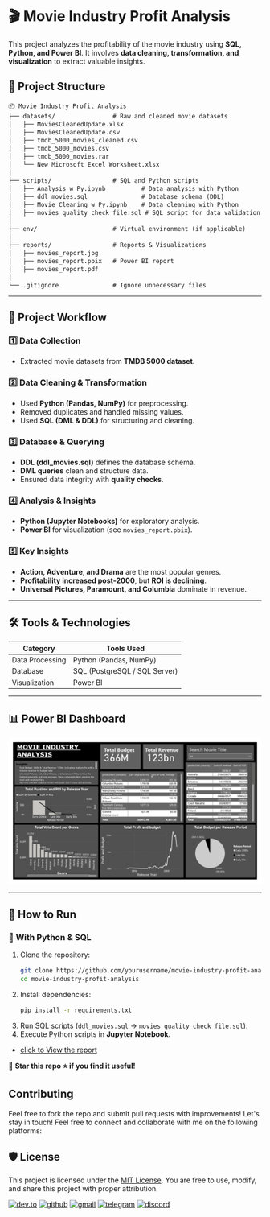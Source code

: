 
# 🎬 Movie Industry Profit Analysis  

This project analyzes the profitability of the movie industry using **SQL, Python, and Power BI**. It involves **data cleaning, transformation, and visualization** to extract valuable insights.

## 📂 Project Structure  

```
📦 Movie Industry Profit Analysis  
├── datasets/                # Raw and cleaned movie datasets  
│   ├── MoviesCleanedUpdate.xlsx  
│   ├── MoviesCleanedUpdate.csv  
│   ├── tmdb_5000_movies_cleaned.csv  
│   ├── tmdb_5000_movies.csv  
│   ├── tmdb_5000_movies.rar  
│   └── New Microsoft Excel Worksheet.xlsx  
│  
├── scripts/                 # SQL and Python scripts  
│   ├── Analysis_w_Py.ipynb          # Data analysis with Python  
│   ├── ddl_movies.sql               # Database schema (DDL)  
│   ├── Movie Cleaning_w_Py.ipynb    # Data cleaning with Python  
│   ├── movies quality check file.sql # SQL script for data validation  
│  
├── env/                     # Virtual environment (if applicable)  
│  
├── reports/                 # Reports & Visualizations  
│   ├── movies_report.jpg  
│   ├── movies_report.pbix   # Power BI report  
│   ├── movies_report.pdf  
│  
└── .gitignore               # Ignore unnecessary files  
```

---

## 🚀 Project Workflow  

### 1️⃣ **Data Collection**  
- Extracted movie datasets from **TMDB 5000 dataset**.  

### 2️⃣ **Data Cleaning & Transformation**  
- Used **Python (Pandas, NumPy)** for preprocessing.  
- Removed duplicates and handled missing values.  
- Used **SQL (DML & DDL)** for structuring and cleaning.  

### 3️⃣ **Database & Querying**  
- **DDL (ddl_movies.sql)** defines the database schema.  
- **DML queries** clean and structure data.  
- Ensured data integrity with **quality checks**.  

### 4️⃣ **Analysis & Insights**  
- **Python (Jupyter Notebooks)** for exploratory analysis.  
- **Power BI** for visualization (see `movies_report.pbix`).  

### 5️⃣ **Key Insights**  
- **Action, Adventure, and Drama** are the most popular genres.  
- **Profitability increased post-2000**, but **ROI is declining**.  
- **Universal Pictures, Paramount, and Columbia** dominate in revenue.  

---

## 🛠️ Tools & Technologies  

| Category         | Tools Used |
|-----------------|-----------|
| Data Processing | Python (Pandas, NumPy) |
| Database        | SQL (PostgreSQL / SQL Server) |
| Visualization   | Power BI |

---

## 📊 Power BI Dashboard  

![Movies Report](scripts/movies_report.jpg)  

---

## 📌 How to Run  

### 🔹 **With Python & SQL**
1. Clone the repository:  
   ```bash
   git clone https://github.com/yourusername/movie-industry-profit-analysis.git
   cd movie-industry-profit-analysis
   ```
2. Install dependencies:  
   ```bash
   pip install -r requirements.txt
   ```
3. Run SQL scripts (`ddl_movies.sql` → `movies quality check file.sql`).
4. Execute Python scripts in **Jupyter Notebook**.


-  [click to View the report](https://github.com/otinabrayo/Movie-Industry-Profitability/blob/main/scripts/movies_report.jpg)


🔗 **Star this repo ⭐ if you find it useful!**  
## Contributing
Feel free to fork the repo and submit pull requests with improvements!
Let's stay in touch! Feel free to connect and collaborate with me on the following platforms:


## 🛡️ License

This project is licensed under the [MIT License](LICENSE). You are free to use, modify, and share this project with proper attribution.


[![dev.to](https://img.shields.io/badge/Dev.to-0A0A0A?style=for-the-badge&logo=DevdotTo&logoColor=white)](https://dev.to/brian_otina_)
[![github](https://img.shields.io/badge/GitHub-000000?style=for-the-badge&logo=GitHub&logoColor=white)](https://github.com/otinabrayo)
[![gmail](https://img.shields.io/badge/Gmail-D14836?style=for-the-badge&logo=Gmail&logoColor=white)](mailto:brianotina20@gmail.com)
[![telegram](https://img.shields.io/badge/Telegram-2CA5E0?style=for-the-badge&logo=telegram&logoColor=white)](https://t.me/just_otina)
[![discord](https://img.shields.io/badge/Discord-7289DA?style=for-the-badge&logo=discord&logoColor=white)](https://discord.com/channels/@otina_)

